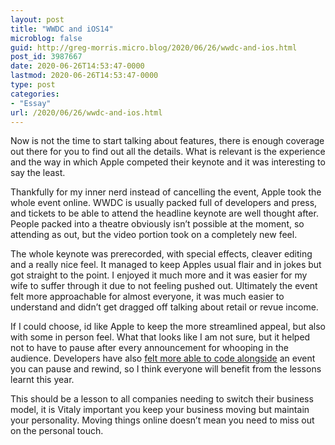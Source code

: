 ```yaml
---
layout: post
title: "WWDC and iOS14"
microblog: false
guid: http://greg-morris.micro.blog/2020/06/26/wwdc-and-ios.html
post_id: 3987667
date: 2020-06-26T14:53:47-0000
lastmod: 2020-06-26T14:53:47-0000
type: post
categories:
- "Essay"
url: /2020/06/26/wwdc-and-ios.html
---
```

<!--kg-card-begin: html--><div id>
<p>Now is not the time to start talking about features, there is enough coverage out there for you to find out all the details. What is relevant is the experience and the way in which Apple competed their keynote and it was interesting to say the least.</p>
<p>Thankfully for my inner nerd instead of cancelling the event, Apple took the whole event online. WWDC is usually packed full of developers and press, and tickets to be able to attend the headline keynote are well thought after. People packed into a theatre obviously isn’t possible at the moment, so attending as out, but the video portion took on a completely new feel.</p>
<p>The whole keynote was prerecorded, with special effects, cleaver editing and a really nice feel. It managed to keep Apples usual flair and in jokes but got straight to the point. I enjoyed it much more and it was easier for my wife to suffer through it due to not feeling pushed out. Ultimately the event felt more approachable for almost everyone, it was much easier to understand and didn’t get dragged off talking about retail or revue income.</p>
<p>If I could choose, id like Apple to keep the more streamlined appeal, but also with some in person feel. What that looks like I am not sure, but it helped not to have to pause after every announcement for whooping in the audience. Developers have also <a href="https://twitter.com/stroughtonsmith/status/1275849771190759427">felt more able to code alongside</a> an event you can pause and rewind, so I think everyone will benefit from the lessons learnt this year.</p>
<p>This should be a lesson to all companies needing to switch their business model, it is Vitaly important you keep your business moving but maintain your personality. Moving things online doesn’t mean you need to miss out on the personal touch.</p>
</div>
<!--kg-card-end: html-->
